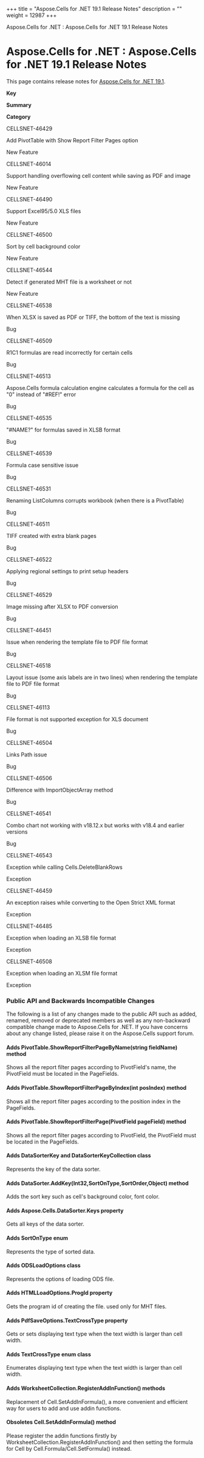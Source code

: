 +++
title = "Aspose.Cells for .NET 19.1 Release Notes" 
description = "" 
weight = 12987 
+++

Aspose.Cells for .NET : Aspose.Cells for .NET 19.1 Release Notes  

# Aspose.Cells for .NET : Aspose.Cells for .NET 19.1 Release Notes


This page contains release notes for [Aspose.Cells for .NET 19.1](https://www.nuget.org/packages/Aspose.Cells/19.1.0).

**Key**

**Summary**

**Category**

CELLSNET-46429

Add PivotTable with Show Report Filter Pages option

New Feature

CELLSNET-46014

Support handling overflowing cell content while saving as PDF and image

New Feature

CELLSNET-46490

Support Excel95/5.0 XLS files

New Feature

CELLSNET-46500

Sort by cell background color

New Feature

CELLSNET-46544

Detect if generated MHT file is a worksheet or not

New Feature

CELLSNET-46538

When XLSX is saved as PDF or TIFF, the bottom of the text is missing

Bug

CELLSNET-46509

R1C1 formulas are read incorrectly for certain cells

Bug

CELLSNET-46513

Aspose.Cells formula calculation engine calculates a formula for the cell as "0" instead of "#REF!" error

Bug

CELLSNET-46535

"#NAME?" for formulas saved in XLSB format

Bug

CELLSNET-46539

Formula case sensitive issue

Bug

CELLSNET-46531

Renaming ListColumns corrupts workbook (when there is a PivotTable)

Bug

CELLSNET-46511

TIFF created with extra blank pages

Bug

CELLSNET-46522

Applying regional settings to print setup headers

Bug

CELLSNET-46529

Image missing after XLSX to PDF conversion

Bug

CELLSNET-46451

Issue when rendering the template file to PDF file format

Bug

CELLSNET-46518

Layout issue (some axis labels are in two lines) when rendering the template file to PDF file format

Bug

CELLSNET-46113

File format is not supported exception for XLS document

Bug

CELLSNET-46504

Links Path issue

Bug

CELLSNET-46506

Difference with ImportObjectArray method

Bug

CELLSNET-46541

Combo chart not working with v18.12.x but works with v18.4 and earlier versions

Bug

CELLSNET-46543

Exception while calling Cells.DeleteBlankRows

Exception

CELLSNET-46459

An exception raises while converting to the Open Strict XML format

Exception

CELLSNET-46485

Exception when loading an XLSB file format

Exception

CELLSNET-46508

Exception when loading an XLSM file format

Exception

### Public API and Backwards Incompatible Changes

The following is a list of any changes made to the public API such as added, renamed, removed or deprecated members as well as any non-backward compatible change made to Aspose.Cells for .NET. If you have concerns about any change listed, please raise it on the Aspose.Cells support forum.

#### Adds PivotTable.ShowReportFilterPageByName(string fieldName) method

Shows all the report filter pages according to PivotField's name, the PivotField must be located in the PageFields.

#### Adds PivotTable.ShowReportFilterPageByIndex(int posIndex) method 

Shows all the report filter pages according to the position index in the PageFields.

#### Adds PivotTable.ShowReportFilterPage(PivotField pageField) method

Shows all the report filter pages according to PivotField, the PivotField must be located in the PageFields.

#### Adds DataSorterKey and DataSorterKeyCollection class

Represents the key of the data sorter.

#### Adds DataSorter.AddKey(Int32,SortOnType,SortOrder,Object) method

Adds the sort key such as cell's background color, font color.

#### Adds Aspose.Cells.DataSorter.Keys property

Gets all keys of the data sorter.

#### Adds SortOnType enum

Represents the type of sorted data.

#### Adds ODSLoadOptions class

Represents the options of loading ODS file.

#### Adds HTMLLoadOptions.ProgId property

Gets the program id of creating the file. used only for MHT files.

#### Adds PdfSaveOptions.TextCrossType property

Gets or sets displaying text type when the text width is larger than cell width.

#### Adds TextCrossType enum class

Enumerates displaying text type when the text width is larger than cell width.

#### Adds WorksheetCollection.RegisterAddInFunction() methods

Replacement of Cell.SetAddInFormula(), a more convenient and efficient way for users to add and use addin functions.

#### Obsoletes Cell.SetAddInFormula() method

Please register the addin functions firstly by WorksheetCollection.RegisterAddInFunction() and then setting the formula for Cell by Cell.Formula/Cell.SetFormula() instead.

